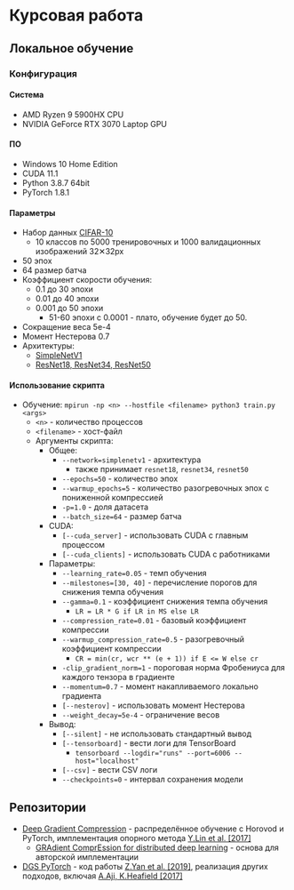 # Курсовая работа

## Локальное обучение

### Конфигурация

#### Система

- AMD Ryzen 9 5900HX CPU
- NVIDIA GeForce RTX 3070 Laptop GPU

#### ПО

- Windows 10 Home Edition
- CUDA 11.1
- Python 3.8.7 64bit
- PyTorch 1.8.1

#### Параметры

- Набор данных [CIFAR-10](https://www.cs.toronto.edu/~kriz/cifar.html)
  - 10 классов по 5000 тренировочных и 1000 валидационных изображений 32✕32px
- 50 эпох
- 64 размер батча
- Коэффициент скорости обучения:
  - 0.1 до 30 эпохи
  - 0.01 до 40 эпохи
  - 0.001 до 50 эпохи
    - 51-60 эпохи с 0.0001 - плато, обучение будет до 50.
- Сокращение веса 5e-4
- Момент Нестерова 0.7
- Архитектуры:
  - [SimpleNetV1]("https://arxiv.org/abs/1608.06037")
  - [ResNet18, ResNet34, ResNet50](https://arxiv.org/abs/1512.03385v1)

#### Использование скрипта

- Обучение:
`mpirun -np <n> --hostfile <filename> python3 train.py <args>`
  - `<n>` - количество процессов
  - `<filename>` - хост-файл
  - Аргументы скрипта:
    - Общее:
      - `--network=simplenetv1` - архитектура
        - также принимает `resnet18`, `resnet34`, `resnet50`
      - `--epochs=50` - количество эпох
      - `--warmup_epochs=5` - количество разогревочных эпох с пониженной компрессией
      - `-p=1.0` - доля датасета
      - `--batch_size=64` - размер батча
    - CUDA:
      - `[--cuda_server]` - использовать CUDA с главным процессом
      - `[--cuda_clients]` - использовать CUDA с работниками
    - Параметры:
      - `--learning_rate=0.05` - темп обучения
      - `--milestones=[30, 40]` - перечисление порогов для снижения темпа обучения
      - `--gamma=0.1` - коэффициент снижения темпа обучения
        - `LR = LR * G if LR in MS else LR`
      - `--compression_rate=0.01` - базовый коэффициент компрессии
      - `--warmup_compression_rate=0.5` - разогревочный коэффициент компрессии
        - `CR = min(cr, wcr ** (e + 1)) if E <= W else cr`
      - `-clip_gradient_norm=1` - пороговая норма Фробениуса для каждого тензора в градиенте
      - `--momentum=0.7` - момент накапливаемого локально градиента
      - `[--nesterov]` - использовать момент Нестерова
      - `--weight_decay=5e-4` - ограничение весов
    - Вывод:
      - `[--silent]` - не использовать стандартный вывод
      - `[--tensorboard]` - вести логи для TensorBoard
        - `tensorboard --logdir="runs" --port=6006 --host="localhost"`
      - `[--csv]` - вести CSV логи
      - `--checkpoints=0` - интервал сохранения модели

## Репозитории

- [Deep Gradient Compression](https://github.com/synxlin/deep-gradient-compression) - распределённое обучение с Horovod и PyTorch, имплементация опорного метода [Y.Lin et al. [2017]](2)
  - [GRAdient ComprEssion for distributed deep learning](https://github.com/sands-lab/grace) - основа для авторской имплементации
- [DGS PyTorch](https://github.com/yanring/DGS) - код работы [Z.Yan et al. [2019]](https://dl.acm.org/doi/10.1145/3404397.3404401), реализация других подходов, включая [A.Aji, K.Heafield [2017]](1)

[1]: https://arxiv.org/abs/1704.05021 "A.Aji, K.Heafield [2017]"
[2]: https://arxiv.org/abs/1712.01887 "Y.Lin et al. [2017]"
